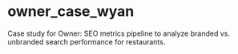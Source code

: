 # owner_case_wyan
Case study for Owner: SEO metrics pipeline to analyze branded vs. unbranded search performance for restaurants.
